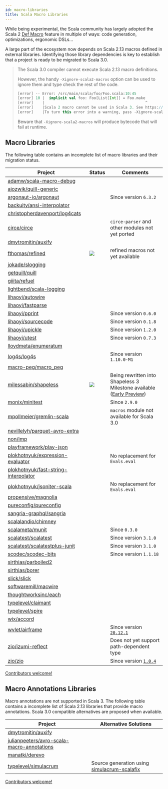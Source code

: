 ```yaml
---
id: macro-libraries
title: Scala Macro Libraries
---
```


While being experimental, the Scala community has largely adopted the Scala 2 [Def Macro](https://docs.scala-lang.org/overviews/macros/overview.html) feature in multiple of ways: code generation, optimizations, ergonomic DSLs...

A large part of the ecosystem now depends on Scala 2.13 macros defined in external libraries.
Identifying those library dependencies is key to establish that a project is ready to be migrated to Scala 3.0.

> The Scala 3.0 compiler cannot execute Scala 2.13 macro definitions.
> 
> However, the handy `-Xignore-scala2-macros` option can be used to ignore them and type check the rest of the code.
> 
> ```scala
> [error] -- Error: /src/main/scala/foo/Foo.scala:10:45 
> [error] 10 |  implicit val foo: Foo[List[Int]] = Foo.make
> [error]    |                                             ^
> [error]    |Scala 2 macro cannot be used in Scala 3. See https://dotty.epfl.ch/docs/reference/dropped-features/macros.html
> [error]    |To turn this error into a warning, pass -Xignore-scala2-macros to the compiler
> ```
>
> Beware that `-Xignore-scala2-macros` will produce bytecode that will fail at runtime.   
>

## Macro Libraries

The following table contains an incomplete list of macro libraries and their migration status.

| Project | Status | Comments |
|-|-|-|
| [adamw/scala-macro-debug](https://index.scala-lang.org/adamw/scala-macro-debug) | <i class="fas fa-times fa-lg"/> | |
| [ajozwik/quill-generic](https://index.scala-lang.org/ajozwik/quill-generic) | <i class="fas fa-times fa-lg"/> | |
| [argonaut-io/argonaut](https://index.scala-lang.org/argonaut-io/argonaut) | <i class="fas fa-check  fa-lg"/> | Since version `6.3.2` |
| [backuity/ansi-interpolator](https://index.scala-lang.org/backuity/ansi-interpolator) | <i class="fas fa-times fa-lg"/> | |
| [christopherdavenport/log4cats](https://index.scala-lang.org/ChristopherDavenport/log4cats) | <i class="fas fa-times fa-lg"/> | |
| [circe/circe](https://index.scala-lang.org/circe/circe) | <i class="fas fa-times fa-lg"/> | `circe-parser` and other modules not yet ported |
| [dmytromitin/auxify](https://index.scala-lang.org/dmytromitin/auxify) | <i class="fas fa-times fa-lg"/> | |
| [fthomas/refined](https://index.scala-lang.org/fthomas/refined) | <img src="/scala-3-migration-guide/img/tilde.svg"/> | refined macros not yet available |
| [jokade/slogging](https://index.scala-lang.org/jokade/slogging) | <i class="fas fa-times fa-lg"/> | |
| [getquill/quill](https://index.scala-lang.org/getquill/quill/) | <i class="fas fa-times fa-lg"/> | |
| [giiita/refuel](https://index.scala-lang.org/giiita/refuel/) | <i class="fas fa-times fa-lg"/> | |
| [lightbend/scala-logging](https://index.scala-lang.org/lightbend/scala-logging) |  <i class="fas fa-times fa-lg"/> | |
| [lihaoyi/autowire](https://index.scala-lang.org/lihaoyi/autowire) |  <i class="fas fa-times fa-lg"/> | |
| [lihaoyi/fastparse](https://index.scala-lang.org/lihaoyi/fastparse) |  <i class="fas fa-times fa-lg"/> | |
| [lihaoyi/pprint](https://index.scala-lang.org/lihaoyi/pprint) | <i class="fas fa-check  fa-lg"/> | Since version `0.6.0` |
| [lihaoyi/sourcecode](https://index.scala-lang.org/lihaoyi/sourcecode) | <i class="fas fa-check  fa-lg"/> | Since version `0.1.8` |
| [lihaoyi/upickle](https://github.com/lihaoyi/upickle) | <i class="fas fa-check  fa-lg"/> | Since version `1.2.0` |
| [lihaoyi/utest](https://index.scala-lang.org/lihaoyi/utest) | <i class="fas fa-check  fa-lg"/> | Since version `0.7.3` |
| [lloydmeta/enumeratum](https://index.scala-lang.org/lloydmeta/enumeratum) | <i class="fas fa-times fa-lg"/> | |
| [log4s/log4s](https://index.scala-lang.org/log4s/log4s) | <i class="fas fa-check  fa-lg"/> | Since version `1.10.0-M1` |
| [macro-peg/macro_peg](https://index.scala-lang.org/kmizu/macro_peg) | <i class="fas fa-times fa-lg"/> | |
| [milessabin/shapeless](https://index.scala-lang.org/milessabin/shapeless) | <img src="/scala-3-migration-guide/img/tilde.svg"/> | Being rewritten into Shapeless 3<br/>Milestone available ([Early Preview](https://github.com/milessabin/shapeless/tree/shapeless-3)) |
| [monix/minitest](https://index.scala-lang.org/monix/minitest) | <i class="fas fa-check  fa-lg"/> | Since `2.9.0` |
| [mpollmeier/gremlin-scala](https://index.scala-lang.org/mpollmeier/gremlin-scala) |  <i class="fas fa-times fa-lg"/> | `macros` module not available for Scala 3.0 |
| [nevillelyh/parquet-avro-extra](https://index.scala-lang.org/nevillelyh/parquet-avro-extra) |  <i class="fas fa-times fa-lg"/> | |
| [non/imp](https://index.scala-lang.org/non/imp) |  <i class="fas fa-times fa-lg"/> | |
| [playframework/play-json](https://index.scala-lang.org/playframework/play-json) | <i class="fas fa-times fa-lg"/> | |
| [plokhotnyuk/expression-evaluator](https://index.scala-lang.org/plokhotnyuk/expression-evaluator) | <i class="fas fa-times fa-lg"/> | No replacement for `Evals.eval` |
| [plokhotnyuk/fast-string-interpolator](https://index.scala-lang.org/plokhotnyuk/fast-string-interpolator) | <i class="fas fa-times fa-lg"/> | |
| [plokhotnyuk/jsoniter-scala](https://index.scala-lang.org/plokhotnyuk/jsoniter-scala) | <i class="fas fa-times fa-lg"/> | No replacement for `Evals.eval` |
| [propensive/magnolia](https://index.scala-lang.org/propensive/magnolia) | <i class="fas fa-times fa-lg"/> | |
| [pureconfig/pureconfig](https://index.scala-lang.org/pureconfig/pureconfig) | <i class="fas fa-times fa-lg"/> | |
| [sangria-graphql/sangria](https://index.scala-lang.org/sangria-graphql/sangria) | <i class="fas fa-times fa-lg"/> | |
| [scalalandio/chimney](https://index.scala-lang.org//scalalandio/chimney) | <i class="fas fa-times fa-lg"/> | |
| [scalameta/munit](https://index.scala-lang.org/scalameta/munit) | <i class="fas fa-check fa-lg"/> | Since `0.3.0` |
| [scalatest/scalatest](https://index.scala-lang.org/scalatest/scalatest) | <i class="fas fa-check fa-lg"/> | Since version `3.1.0` |
| [scalatest/scalatestplus-junit](https://index.scala-lang.org/scalatest/scalatestplus-junit) | <i class="fas fa-check fa-lg"/> | Since version `3.1.0` |
| [scodec/scodec-bits](https://index.scala-lang.org/scodec/scodec-bits) | <i class="fas fa-check fa-lg"/> | Since version `1.1.18` |
| [sirthias/parboiled2](https://index.scala-lang.org/sirthias/parboiled2) | <i class="fas fa-times fa-lg"/> | |
| [sirthias/borer](https://index.scala-lang.org/sirthias/borer) | <i class="fas fa-times fa-lg"/> | |
| [slick/slick](https://index.scala-lang.org/slick/slick) | <i class="fas fa-times fa-lg"/> | |
| [softwaremill/macwire](https://index.scala-lang.org/softwaremill/macwire) | <i class="fas fa-times fa-lg"/> | |
| [thoughtworksinc/each](https://index.scala-lang.org/thoughtworsinc/each) | <i class="fas fa-times fa-lg"/> | |
| [typelevel/claimant](https://index.scala-lang.org/typelevel/claimant) | <i class="fas fa-times fa-lg"/> | |
| [typelevel/spire](https://index.scala-lang.org/typelevel/spire) |  <i class="fas fa-times fa-lg"/> | |
| [wix/accord](https://index.scala-lang.org/wix/accord) |  <i class="fas fa-times fa-lg"/> | |
| [wvlet/airframe](https://index.scala-lang.org/wvlet/airframe) |  <i class="fas fa-check fa-lg"/> | Since version [`20.12.1`](https://wvlet.org/airframe/docs/release-notes#20121) |
| [zio/izumi-reflect](https:://index.scala-lang.org/zio/izumi-reflect) | <i class="fas fa-check fa-lg"/> | Does not yet support path-dependent type  |
| [zio/zio](https://index.scala-lang.org/zio/zio) | <i class="fas fa-check fa-lg"/> | Since version [`1.0.4`](https://github.com/zio/zio/releases/tag/v1.0.4) |

[Contributors welcome!](../contributing.md)

## Macro Annotations Libraries

Macro annotations are not supported in Scala 3.
The following table contains a incomplete list of Scala 2.13 libraries that provide macro annotations.
Scala 3.0 compatible alternatives are proposed when available.

| Project | Alternative Solutions |
|-|-|
| [dmytromitin/auxify](https://index.scala-lang.org/dmytromitin/auxify) | <i class="fas fa-times fa-lg"/> |
| [julianpeeters/avro-scala-macro-annotations](https://index.scala-lang.org/julianpeeters/avro-scala-macro-annotations) | <i class="fas fa-times fa-lg"/> |
| [manatki/derevo](https://index.scala-lang.org/manatki/derevo) | <i class="fas fa-times fa-lg"/> |
| [typelevel/simulacrum](https://index.scala-lang.org/typelevel/simulacrum) | <i class="fas fa-check fa-lg"></i> Source generation using [simulacrum-scalafix](https://index.scala-lang.org/typelevel/simulacrum-scalafix/simulacrum-scalafix/0.5.0?target=_2.12) |

[Contributors welcome!](../contributing.md)
